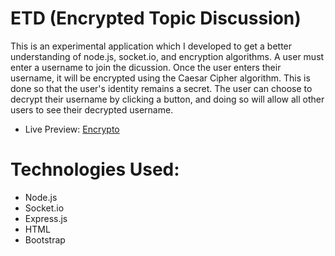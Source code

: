 # ETD (Encrypted Topic Discussion)

This is an experimental application which I developed to get a better understanding of node.js, socket.io, and encryption algorithms. A user must enter a username to join the dicussion. Once the user enters their username, it will be encrypted using the Caesar Cipher algorithm. This is done so that the user's identity remains a secret. The user can choose to decrypt their username by clicking a button, and doing so will allow all other users to see their decrypted username. 

* Live Preview: [Encrypto](https://encrypto.herokuapp.com)


# Technologies Used:

* Node.js
* Socket.io 
* Express.js 
* HTML
* Bootstrap
